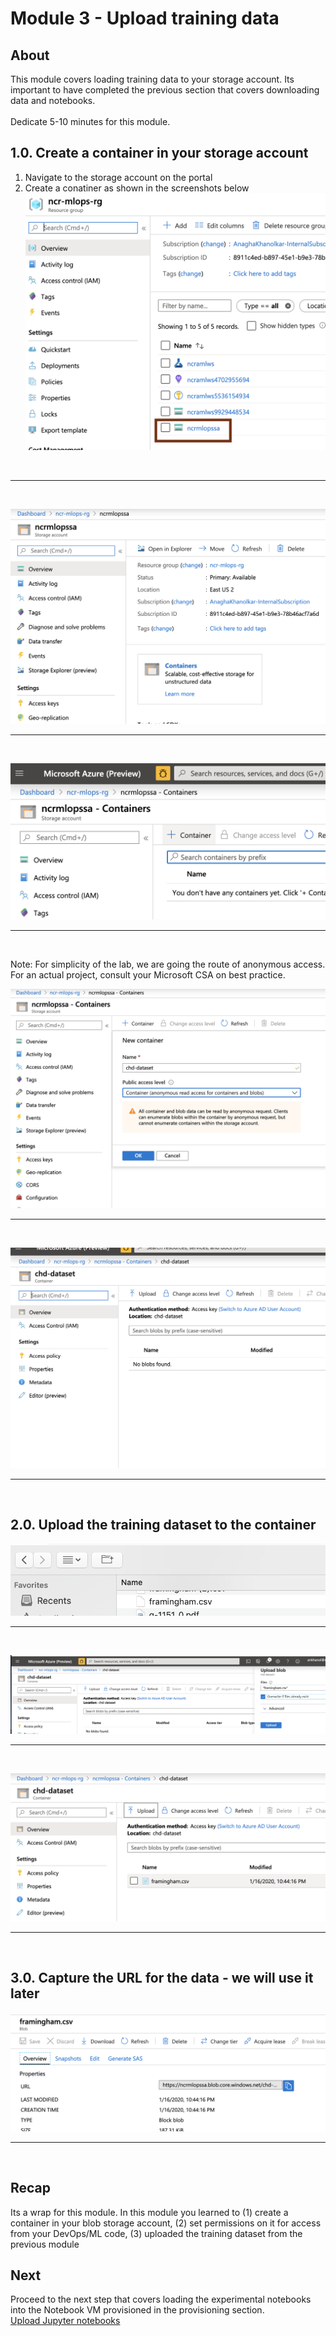 # Module 3 - Upload training data

## About
This module covers loading training data to your storage account.  Its important to have completed the previous section that covers downloading data and notebooks.
<br><br>Dedicate 5-10 minutes for this module.

## 1.0. Create a container in your storage account
1. Navigate to the storage account on the portal
2. Create a conatiner as shown in the screenshots below<br>
![ld-1](../images/0001-load-data-1.png)
<br>
<hr>
<br>

![ld-2](../images/0001-load-data-2.png)
<br>
<hr>
<br>

![ld-3](../images/0001-load-data-3.png)
<br>
<hr>
<br>


Note: For simplicity of the lab, we are going the route of anonymous access.  For an actual project, consult your Microsoft CSA on best practice.<br>

![ld-4](../images/0001-load-data-4.png)
<br>
<hr>
<br>

![ld-5](../images/0001-load-data-5.png)
<br>
<hr>
<br>

## 2.0. Upload the training dataset to the container
![ld-6](../images/0001-load-data-6.png)
<br>
<hr>
<br>

![ld-7](../images/0001-load-data-7.png)
<br>
<hr>
<br>

![ld-8](../images/0001-load-data-8.png)
<br>
<hr>
<br>

## 3.0. Capture the URL for the data - we will use it later
![ld-9](../images/0001-load-data-9.png)
<br>
<hr>
<br>

## Recap
Its a wrap for this module.  In this module you learned to (1) create a container in your blob storage account, (2) set permissions on it for access from your DevOps/ML code, (3) uploaded the training dataset from the previous module

## Next
Proceed to the next step that covers loading the experimental notebooks into the Notebook VM provisioned in the provisioning section.<br>
[Upload Jupyter notebooks](https://github.com/anagha-microsoft/ncr-mlops-hol/blob/master/lab-guide/04-UploadJupyterNotebooks.md)
